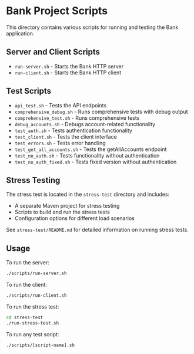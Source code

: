 # Bank Project Scripts

This directory contains various scripts for running and testing the Bank application.

## Server and Client Scripts

- `run-server.sh` - Starts the Bank HTTP server
- `run-client.sh` - Starts the Bank HTTP client

## Test Scripts

- `api_test.sh` - Tests the API endpoints
- `comprehensive_debug.sh` - Runs comprehensive tests with debug output
- `comprehensive_test.sh` - Runs comprehensive tests
- `debug_accounts.sh` - Debugs account-related functionality
- `test_auth.sh` - Tests authentication functionality
- `test_client.sh` - Tests the client interface
- `test_errors.sh` - Tests error handling
- `test_get_all_accounts.sh` - Tests the getAllAccounts endpoint
- `test_no_auth.sh` - Tests functionality without authentication
- `test_no_auth_fixed.sh` - Tests fixed version without authentication

## Stress Testing

The stress test is located in the `stress-test` directory and includes:
- A separate Maven project for stress testing
- Scripts to build and run the stress tests
- Configuration options for different load scenarios

See `stress-test/README.md` for detailed information on running stress tests.

## Usage

To run the server:
```bash
./scripts/run-server.sh
```

To run the client:
```bash
./scripts/run-client.sh
```

To run the stress test:
```bash
cd stress-test
./run-stress-test.sh
```

To run any test script:
```bash
./scripts/[script-name].sh
```